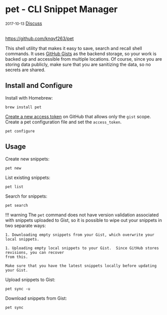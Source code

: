 # pet - CLI Snippet Manager

<div class="meta">
  <span class="date"><small>2017-10-13</small></span>
  <span class="discuss"><a class="github-button" href="https://github.com/copperlight/copperlight.github.io/issues" data-icon="octicon-issue-opened" aria-label="Discuss copperlight/copperlight.github.io on GitHub">Discuss</a></span>
</div><br/>

<https://github.com/knqyf263/pet>

This shell utility that makes it easy to save, search and recall shell commands.  It uses
[GitHub Gists](https://gist.github.com/copperlight) as the backend storage, so your work is backed
up and accessible from multiple locations.  Of course, since you are storing data publicly, make
sure that you are sanitizing the data, so no secrets are shared.

## Install and Configure

Install with Homebrew:

```
brew install pet
```

[Create a new access token](https://github.com/settings/tokens) on GitHub that allows only the
`gist` scope.  Create a pet configuration file and set the `access_token`.

```
pet configure
```

## Usage

Create new snippets:

```
pet new
```

List existing snippets:

```
pet list
```

Search for snippets:

```
pet search
```

!!! warning
    The `pet` command does not have version validation associated with snippets uploaded to Gist,
    so it is possible to wipe out your snippets in two separate ways:

    1. Downloading empty snippets from your Gist, which overwrite your local snippets.

    1. Uploading empty local snippets to your Gist.  Since GitHub stores revisions, you can recover
    from this.

    Make sure that you have the latest snippets locally before updating your Gist.

Upload snippets to Gist:

```
pet sync -u
```

Download snippets from Gist:

```
pet sync
```
